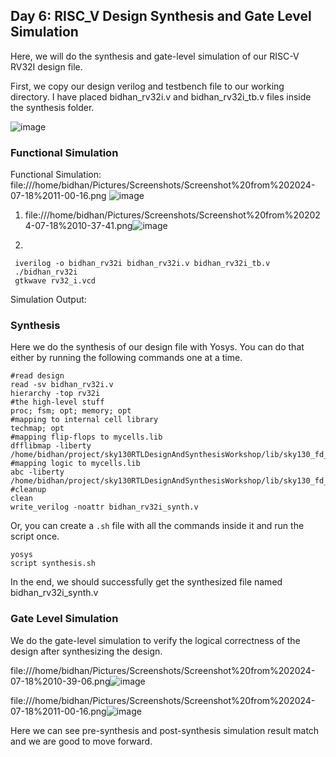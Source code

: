 ## Day 6: RISC_V Design Synthesis and Gate Level Simulation 

Here, we will do the synthesis and gate-level simulation of our RISC-V RV32I design file. 

First, we copy our design verilog and testbench file to our working directory. I have placed bidhan_rv32i.v and bidhan_rv32i_tb.v files inside the synthesis folder.

 ![image](https://github.com/poudelbidhan/VSD-HDP/assets/69006235/43df5a93-e3da-42da-9750-0678c02e5d8d)


 ### Functional Simulation 

 Functional Simulation: 
file:///home/bidhan/Pictures/Screenshots/Screenshot%20from%202024-07-18%2011-00-16.png
![image](https://github.com/user-attachments/assets/ef33d361-c5a1-43cf-9cfb-9bd553fe67c9)


 
 1. file:///home/bidhan/Pictures/Screenshots/Screenshot%20from%202024-07-18%2010-37-41.png![image](https://github.com/user-attachments/assets/1f7253fb-52a6-48fe-b864-d9686d6cc3d5)





 2. 

 
     iverilog -o bidhan_rv32i bidhan_rv32i.v bidhan_rv32i_tb.v
     ./bidhan_rv32i 
     gtkwave rv32_i.vcd 

Simulation Output: 






### Synthesis 

Here we do the synthesis of our design file with Yosys. 
You can do that either by running the following commands one at a time. 

    #read design
    read -sv bidhan_rv32i.v
    hierarchy -top rv32i
    #the high-level stuff
    proc; fsm; opt; memory; opt
    #mapping to internal cell library
    techmap; opt
    #mapping flip-flops to mycells.lib
    dfflibmap -liberty /home/bidhan/project/sky130RTLDesignAndSynthesisWorkshop/lib/sky130_fd_sc_hd__tt_025C_1v80.lib
    #mapping logic to mycells.lib
    abc -liberty /home/bidhan/project/sky130RTLDesignAndSynthesisWorkshop/lib/sky130_fd_sc_hd__tt_025C_1v80.lib
    #cleanup
    clean
    write_verilog -noattr bidhan_rv32i_synth.v


Or, you can create a ``` .sh ``` file with all the commands inside it and run the script once. 

    yosys
    script synthesis.sh

  In the end, we should successfully get the synthesized file named bidhan_rv32i_synth.v
  

### Gate Level Simulation 

 We do the gate-level simulation to verify the logical correctness of the design after synthesizing the design. 

file:///home/bidhan/Pictures/Screenshots/Screenshot%20from%202024-07-18%2010-39-06.png![image](https://github.com/user-attachments/assets/f06c6c0b-a791-4345-95c2-5fa74ec42cc1)


file:///home/bidhan/Pictures/Screenshots/Screenshot%20from%202024-07-18%2011-00-16.png![image](https://github.com/user-attachments/assets/2e4f130e-2a5f-4b43-9def-eea35d3d7d26)


Here we can see pre-synthesis and post-synthesis simulation result match and we are good to move forward.

 

  
